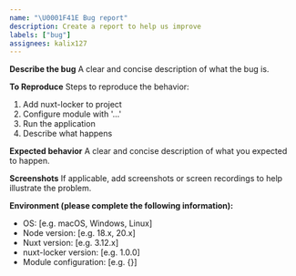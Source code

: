 ```yaml
---
name: "\U0001F41E Bug report"
description: Create a report to help us improve
labels: ["bug"]
assignees: kalix127
---
```


**Describe the bug**
A clear and concise description of what the bug is.

**To Reproduce**
Steps to reproduce the behavior:
1. Add nuxt-locker to project
2. Configure module with '...'
3. Run the application
4. Describe what happens

**Expected behavior**
A clear and concise description of what you expected to happen.

**Screenshots**
If applicable, add screenshots or screen recordings to help illustrate the problem.

**Environment (please complete the following information):**
 - OS: [e.g. macOS, Windows, Linux]
 - Node version: [e.g. 18.x, 20.x]
 - Nuxt version: [e.g. 3.12.x]
 - nuxt-locker version: [e.g. 1.0.0]
 - Module configuration: [e.g. {}]
